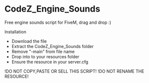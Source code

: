 # CodeZ_Engine_Sounds
Free engine sounds script for FiveM, drag and drop :)

Installation
- Download the file
- Extract the CodeZ_Engine_Sounds folder
- Remove "-main" from file name
- Drop into to your resources folder
- Ensure the resource in your server.cfg
  
!DO NOT COPY,PASTE OR SELL THIS SCRIPT!
!DO NOT RENAME THE RESOURCE!

